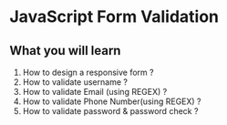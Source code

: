 <h1>JavaScript Form Validation</h1>

<h2>What you will learn</h2>

<ol>
    <li>How to design a responsive form ?</li>
    <li>How to validate username ?</li>
    <li>How to validate Email (using REGEX) ?</li>
    <li>How to validate Phone Number(using REGEX) ?</li>
    <li>How to validate password & password check ?</li>
</ol>


